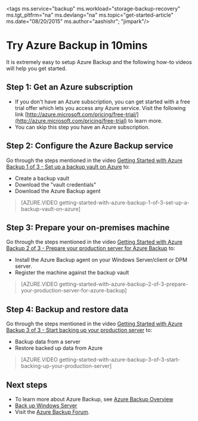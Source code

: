 <properties
   pageTitle="Azure Backup in 10mins | Microsoft Azure"
   description="Get started with Azure Backup in 10mins"
   services="backup"
   documentationCenter=""
   authors="Jim-Parker"
   manager="shreeshd"
   editor=""/>

<tags
   ms.service="backup"
   ms.workload="storage-backup-recovery"
	 ms.tgt_pltfrm="na"
	 ms.devlang="na"
	 ms.topic="get-started-article"
	 ms.date="08/20/2015"
	 ms.author="aashishr"; "jimpark"/>

# Try Azure Backup in 10mins
It is extremely easy to setup Azure Backup and the following how-to videos will help you get started.

## Step 1: Get an Azure subscription
- If you don't have an Azure subscription, you can get started with a free trial offer which lets you access any Azure service. Visit the following link [http://azure.microsoft.com/pricing/free-trial/](http://azure.microsoft.com/pricing/free-trial) to learn more.
- You can skip this step you have an Azure subscription.

## Step 2: Configure the Azure Backup service
Go through the steps mentioned in the video  [Getting Started with Azure Backup 1 of 3 - Set up a backup vault on Azure](http://azure.microsoft.com/documentation/videos/getting-started-with-azure-backup-1-of-3-set-up-a-backup-vault-on-azure/) to:

- Create a backup vault
- Download the "vault credentials"
- Download the Azure Backup agent

> [AZURE.VIDEO getting-started-with-azure-backup-1-of-3-set-up-a-backup-vault-on-azure]

## Step 3: Prepare your on-premises machine
Go through the steps mentioned in the video [Getting Started with Azure Backup 2 of 3 - Prepare your production server for Azure Backup](http://azure.microsoft.com/documentation/videos/getting-started-with-azure-backup-2-of-3-prepare-your-production-server-for-azure-backup/) to:

- Install the Azure Backup agent on your Windows Server/client or DPM server.
- Register the machine against the backup vault

> [AZURE.VIDEO getting-started-with-azure-backup-2-of-3-prepare-your-production-server-for-azure-backup]

## Step 4: Backup and restore data
Go through the steps mentioned in the video [Getting Started with Azure Backup 3 of 3 - Start backing up your production server](http://azure.microsoft.com/documentation/videos/getting-started-with-azure-backup-3-of-3-start-backing-up-your-production-server/) to:

- Backup data from a server
- Restore backed up data from Azure

> [AZURE.VIDEO getting-started-with-azure-backup-3-of-3-start-backing-up-your-production-server]

## Next steps
- To learn more about Azure Backup, see [Azure Backup Overview](backup-introduction-to-azure-backup.md)
- [Back up Windows Server](backup-azure-backup-windows-server.md)
- Visit the [Azure Backup Forum](http://go.microsoft.com/fwlink/p/?LinkId=290933).

